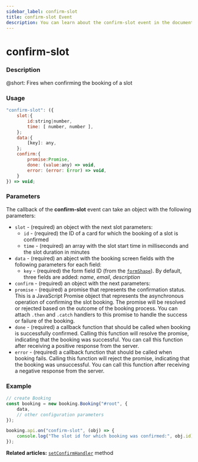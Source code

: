 ```yaml
---
sidebar_label: confirm-slot
title: confirm-slot Event
description: You can learn about the confirm-slot event in the documentation of the DHTMLX JavaScript Booking library. Browse developer guides and API reference, try out code examples and live demos, and download a free 30-day evaluation version of DHTMLX Booking.
---
```


# confirm-slot

### Description

@short: Fires when confirming the booking of a slot

### Usage

~~~jsx {}
"confirm-slot": ({
    slot:{
        id:string|number, 
        time: [ number, number ], 
    };
    data:{
        [key]: any, 
    };
    confirm:{
        promise:Promise,
        done: (value:any) => void,
        error: (error: Error) => void,
    }
}) => void;
~~~

### Parameters

The callback of the **confirm-slot** event can take an object with the following parameters:

- `slot` - (required) an object with the next slot parameters:
  - `id` - (required) the ID of a card for which the booking of a slot is confirmed
  - `time` - (required) an array with the slot start time in milliseconds and the slot duration in minutes
- `data` - (required) an abject with the booking screen fields with the following parameters for each field:
   - `key` - (required) the form field ID (from the [`formShape`](/api/config/booking-formshape)). By default, three fields are added: *name*, *email*, *description*
- `confirm` - (required) an object with the next parameters:
 - `promise` -  (required) a promise that represents the confirmation status. This is a JavaScript Promise object that represents the asynchronous operation of confirming the slot booking. The promise will be resolved or rejected based on the outcome of the booking process. You can attach `.then` and `.catch` handlers to this promise to handle the success or failure of the booking.
 - `done` - (required) a callback function that should be called when booking is successfully confirmed. Calling this function will resolve the promise, indicating that the booking was successful. You can call this function after receiving a positive response from the server.
 - `error` - (required) a callback function that should be called when booking fails. Calling this function will reject the promise, indicating that the booking was unsuccessful. You can call this function after receiving a negative response from the server.

### Example

~~~jsx {7-10}
// create Booking
const booking = new booking.Booking("#root", {
	data,
	// other configuration parameters
});

booking.api.on("confirm-slot", (obj) => {
	console.log("The slot id for which booking was confirmed:", obj.id);
});
~~~

**Related articles:** [`setConfirmHandler`](/api/methods/booking-setconfirmhandler-method) method
